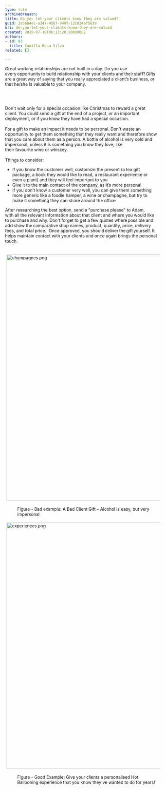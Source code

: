```yaml
---
type: rule
archivedreason: 
title: Do you let your clients know they are valued?
guid: 2a5684ec-a347-4587-949f-121024af5639
uri: do-you-let-your-clients-know-they-are-valued
created: 2020-07-10T06:13:28.0000000Z
authors:
- id: 83
  title: Camilla Rosa Silva
related: []

---
```



<p>​Great working relationships are not built in a day. Do you use every opportunity to build relationship with your clients and their staff? Gifts are a great way of saying that you really appreciated a client’s business, or that he/she is valuable to&#160;your company.&#160;​​​<br></p>
<br><excerpt class='endintro'></excerpt><br>
<p>​Don't wait&#160;only&#160;for a special occasion like Christmas to reward a great client. You could send a gift at the end of a project, or an important deployment, or if you know they have had a special occasion.&#160;<br> &#160;<br>For a gift to make an impact it needs to be personal. Don't waste an opportunity to get them something that they really want and therefore show that you care about them as a person.&#160;A bottle of alcohol&#160;is very cold and impersonal, unless it is something you know they love, like their&#160;favourite&#160;wine or whiskey.&#160;<br> &#160;<br>Things to consider&#58;&#160;<br></p><ul><li>If you know the customer well, customize the present (a tea gift package, a book they would like to read, a restaurant experience or even a plant) and they will feel important to you&#160;</li><li>Give it to the main contact of the company, as it’s more personal&#160;</li><li>If you don’t know a customer very well, you can give them something more generic like a foodie hamper, a wine or champagne, but try to make it something they can share around the office&#160;<br></li></ul><div class="ssw15-rteElement-ContentBlock-SSW-Only">After researching the best option, send a &quot;purchase please&quot; to Adam, with&#160;all&#160;the relevant information about that client and where you would like to purchase and why. Don't forget to get a few quotes where possible and add show the comparative shop names, product, quantity, price, delivery fees, and total price.&#160;&#160;Once approved, you should deliver the gift yourself. It helps maintain contact with your clients and once again brings the personal touch. &#160;<br></div> ​
<dl class="ssw15-rteElement-ImageArea">
   <img src="/SiteAssets/let-your-clients-know-they-are-valued/champagnes.png" alt="champagnes.png" style="margin&#58;5px;width&#58;808px;" />
</dl><div><dd class="ssw15-rteElement-FigureBad">Figure - Bad example&#58;&#160;A Bad Client Gift – Alcohol is easy, but very impersonal​<br></dd><dl class="ssw15-rteElement-ImageArea">
 <img src="/SiteAssets/let-your-clients-know-they-are-valued/experiences.png" alt="experiences.png" style="margin&#58;5px;width&#58;808px;" />     </dl>
   
</div><dl class="ssw15-rteElement-ImageArea"><dd class="ssw15-rteElement-FigureGood">​​Figure - Good Example&#58; Give your clients&#160;a personalised Hot Ballooning&#160;experience that&#160;you know they’ve wanted to do for years!&#160;</dd>​<br></dl>


